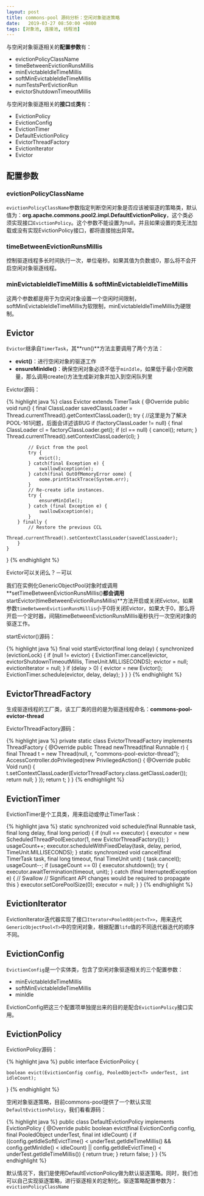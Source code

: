 ```yaml
---
layout: post
title: commons-pool 源码分析：空闲对象驱逐策略
date:   2019-03-27 08:50:00 +0800
tags: [对象池, 连接池, 线程池]
---
```


与空闲对象驱逐相关的**配置参数**有：

- evictionPolicyClassName
- timeBetweenEvictionRunsMillis
- minEvictableIdleTimeMillis
- softMinEvictableIdleTimeMillis
- numTestsPerEvictionRun
- evictorShutdownTimeoutMillis

与空闲对象驱逐相关的**接口**或**类**有：

- EvictionPolicy
- EvictionConfig
- EvictionTimer
- DefaultEvictionPolicy
- EvictorThreadFactory
- EvictionIterator
- Evictor

## 配置参数

### evictionPolicyClassName

`evictionPolicyClassName`参数指定判断空闲对象是否应该被驱逐的策略类，默认值为：**org.apache.commons.pool2.impl.DefaultEvictionPolicy**，这个类必须实现接口`EvictionPolicy`。这个参数不能设置为null，并且如果设置的类无法加载或没有实现EvictionPolicy接口，都将直接抛出异常。

### timeBetweenEvictionRunsMillis

控制驱逐线程多长时间执行一次，单位毫秒。如果其值为负数或0，那么将不会开启空闲对象驱逐线程。

### minEvictableIdleTimeMillis & softMinEvictableIdleTimeMillis

这两个参数都是用于为空闲对象设置一个空闲时间限制，softMinEvictableIdleTimeMillis为软限制，minEvictableIdleTimeMillis为硬限制。

## Evictor

`Evictor`继承自`TimerTask`，其**run()**方法主要调用了两个方法：

- **evict()**：进行空闲对象的驱逐工作
- **ensureMinIdle()**：确保空闲对象必须不低于`minIdle`，如果低于最小空闲数量，那么调用create()方法生成新对象并加入到空闲队列里

Evictor源码：

{% highlight java %}
class Evictor extends TimerTask {
    @Override
    public void run() {
        final ClassLoader savedClassLoader = Thread.currentThread().getContextClassLoader();
        try {
            //这里是为了解决POOL-161问题，后面会详述该BUG
            if (factoryClassLoader != null) {
                final ClassLoader cl = factoryClassLoader.get();
                if (cl == null) {
                    cancel();
                    return;
                }
                Thread.currentThread().setContextClassLoader(cl);
            }

            // Evict from the pool
            try {
                evict();
            } catch(final Exception e) {
                swallowException(e);
            } catch(final OutOfMemoryError oome) {
                oome.printStackTrace(System.err);
            }
            // Re-create idle instances.
            try {
                ensureMinIdle();
            } catch (final Exception e) {
                swallowException(e);
            }
        } finally {
            // Restore the previous CCL
            Thread.currentThread().setContextClassLoader(savedClassLoader);
        }
    }
}
{% endhighlight %}

Evictor可以关闭么？－可以

我们在实例化GenericObjectPool对象时或调用**setTimeBetweenEvictionRunsMillis()**都会调用**startEvictor(timeBetweenEvictionRunsMillis)**方法开启或关闭Evictor。如果参数`timeBetweenEvictionRunsMillis`小于0将关闭Evictor，如果大于0，那么将开启一个定时器，间隔timeBetweenEvictionRunsMillis毫秒执行一次空闲对象的驱逐工作。

startEvictor()源码：

{% highlight java %}
final void startEvictor(final long delay) {
    synchronized (evictionLock) {
        if (null != evictor) {
            EvictionTimer.cancel(evictor, evictorShutdownTimeoutMillis, TimeUnit.MILLISECONDS);
            evictor = null;
            evictionIterator = null;
        }
        if (delay > 0) {
            evictor = new Evictor();
            EvictionTimer.schedule(evictor, delay, delay);
        }
    }
}
{% endhighlight %}

## EvictorThreadFactory

生成驱逐线程的工厂类，该工厂类的目的是为驱逐线程命名：**commons-pool-evictor-thread**

EvictorThreadFactory源码：

{% highlight java %}
private static class EvictorThreadFactory implements ThreadFactory {
    @Override
    public Thread newThread(final Runnable r) {
        final Thread t = new Thread(null, r, "commons-pool-evictor-thread");
        AccessController.doPrivileged(new PrivilegedAction<Void>() {
            @Override
            public Void run() {
                t.setContextClassLoader(EvictorThreadFactory.class.getClassLoader());
                return null;
            }
        });
        return t;
    }
}
{% endhighlight %}

## EvictionTimer
EvictionTimer是个工具类，用来启动或停止TimerTask：

{% highlight java %}
static synchronized void schedule(final Runnable task, final long delay, final long period) {
    if (null == executor) {
        executor = new ScheduledThreadPoolExecutor(1, new EvictorThreadFactory());
    }
    usageCount++;
    executor.scheduleWithFixedDelay(task, delay, period, TimeUnit.MILLISECONDS);
}
static synchronized void cancel(final TimerTask task, final long timeout, final TimeUnit unit) {
    task.cancel();
    usageCount--;
    if (usageCount == 0) {
        executor.shutdown();
        try {
            executor.awaitTermination(timeout, unit);
        } catch (final InterruptedException e) {
            // Swallow
            // Significant API changes would be required to propagate this
        }
        executor.setCorePoolSize(0);
        executor = null;
    }
}
{% endhighlight %}

## EvictionIterator

EvictionIterator迭代器实现了接口`Iterator<PooledObject<T>>`，用来迭代`GenericObjectPool<T>`中的空闲对象，根据配置`lifo`值的不同迭代器迭代的顺序不同。

## EvictionConfig

`EvictionConfig`是一个实体类，包含了空闲对象驱逐相关的三个配置参数：

- minEvictableIdleTimeMillis
- softMinEvictableIdleTimeMillis
- minIdle

EvictionConfig把这三个配置项单独提出来的目的是配合`EvictionPolicy`接口实用。

## EvictionPolicy

EvictionPolicy源码：

{% highlight java %}
public interface EvictionPolicy<T> {

    boolean evict(EvictionConfig config, PooledObject<T> underTest, int idleCount);
}
{% endhighlight %}

空闲对象驱逐策略，目前commons-pool提供了一个默认实现`DefaultEvictionPolicy`，我们看看源码：

{% highlight java %}
public class DefaultEvictionPolicy<T> implements EvictionPolicy<T> {
    @Override
    public boolean evict(final EvictionConfig config, final PooledObject<T> underTest, final int idleCount) {
        if ((config.getIdleSoftEvictTime() < underTest.getIdleTimeMillis() &&
                config.getMinIdle() < idleCount) ||
                config.getIdleEvictTime() < underTest.getIdleTimeMillis()) {
            return true;
        }
        return false;
    }
}
{% endhighlight %}

默认情况下，我们是使用DefaultEvictionPolicy做为默认驱逐策略。同时，我们也可以自己实现驱逐策略，进行驱逐相关的定制化。驱逐策略配置参数为：`evictionPolicyClassName`




